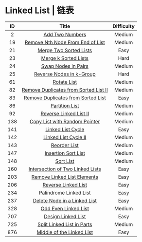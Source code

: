 ﻿# Linked List | 链表

|ID|Title|Difficulty|
|:-:|:----:|:--:|
|2|[Add Two Numbers](https://github.com/Maxwell-L/Maxwell-LeetCode/blob/master/LeetCode/Linked%20List/2_Add%20Two%20Numbers.java)|Medium|
|19|[Remove Nth Node From End of List](https://github.com/Maxwell-L/Maxwell-LeetCode/blob/master/LeetCode/Linked%20List/19_Remove%20Nth%20Node%20From%20End%20of%20List.java)|Medium|
|21|[Merge Two Sorted Lists](https://github.com/Maxwell-L/Maxwell-LeetCode/blob/master/LeetCode/Linked%20List/21_Merge%20Two%20Sorted%20Lists.java)|Easy|
|23|[Merge k Sorted Lists](https://github.com/Maxwell-L/Maxwell-LeetCode/blob/master/LeetCode/Linked%20List/23_Merge%20k%20Sorted%20Lists.java)|Hard|
|24|[Swap Nodes in Pairs](https://github.com/Maxwell-L/Maxwell-LeetCode/blob/master/LeetCode/Linked%20List/24_Swap%20Nodes%20in%20Pairs.java)|Medium|
|25|[Reverse Nodes in k-Group](https://github.com/Maxwell-L/Maxwell-LeetCode/blob/master/LeetCode/Linked%20List/25_Reverse%20Nodes%20in%20k-Group.java)|Hard|
|61|[Rotate List](https://github.com/Maxwell-L/Maxwell-LeetCode/blob/master/LeetCode/Linked%20List/61_Rotate%20List.java)|Medium|
|82|[Remove Duplicates from Sorted List II](https://github.com/Maxwell-L/Maxwell-LeetCode/blob/master/LeetCode/Linked%20List/82_Remove%20Duplicates%20from%20Sorted%20List%20II.java)|Medium|
|83|[Remove Duplicates from Sorted List](https://github.com/Maxwell-L/Maxwell-LeetCode/blob/master/LeetCode/Linked%20List/83_Remove%20Duplicates%20from%20Sorted%20List.java)|Easy|
|86|[Partition List](https://github.com/Maxwell-L/Maxwell-LeetCode/blob/master/LeetCode/Linked%20List/86_Partition%20List.java)|Medium|
|92|[Reverse Linked List II](https://github.com/Maxwell-L/Maxwell-LeetCode/blob/master/LeetCode/Linked%20List/92_Reverse%20Linked%20List%20II.java)|Medium|
|138|[Copy List with Random Pointer](https://github.com/Maxwell-L/Maxwell-LeetCode/blob/master/LeetCode/Linked%20List/138_Copy%20List%20with%20Random%20Pointer.java)|Medium|
|141|[Linked List Cycle](https://github.com/Maxwell-L/Maxwell-LeetCode/blob/master/LeetCode/Linked%20List/141_Linked%20List%20Cycle.java)|Easy|
|142|[Linked List Cycle II](https://github.com/Maxwell-L/Maxwell-LeetCode/blob/master/LeetCode/Linked%20List/142_Linked%20List%20Cycle%20II.java)|Medium|
|143|[Reorder List](https://github.com/Maxwell-L/Maxwell-LeetCode/blob/master/LeetCode/Linked%20List/143_Reorder%20List.java)|Medium|
|147|[Insertion Sort List](https://github.com/Maxwell-L/Maxwell-LeetCode/blob/master/LeetCode/Linked%20List/147_Insertion%20Sort%20List.java)|Medium|
|148|[Sort List](https://github.com/Maxwell-L/Maxwell-LeetCode/blob/master/LeetCode/Linked%20List/148_Sort%20List.java)|Medium|
|160|[Intersection of Two Linked Lists](https://github.com/Maxwell-L/Maxwell-LeetCode/blob/master/LeetCode/Linked%20List/160_Intersection%20of%20Two%20Linked%20Lists.java)|Easy|
|203|[Remove Linked List Elements](https://github.com/Maxwell-L/Maxwell-LeetCode/blob/master/LeetCode/Linked%20List/203_Remove%20Linked%20List%20Elements.java)|Easy|
|206|[Reverse Linked List](https://github.com/Maxwell-L/Maxwell-LeetCode/blob/master/LeetCode/Linked%20List/206_Reverse%20Linked%20List.java)|Easy|
|234|[Palindrome Linked List](https://github.com/Maxwell-L/Maxwell-LeetCode/blob/master/LeetCode/Linked%20List/234_Palindrome%20Linked%20List.java)|Easy|
|237|[Delete Node in a Linked List](https://github.com/Maxwell-L/Maxwell-LeetCode/LeetCode/Linked%20List/237_Delete%20Node%20in%20a%20Linked%20List.java)|Easy|
|328|[Odd Even Linked List](https://github.com/Maxwell-L/Maxwell-LeetCode/blob/master/LeetCode/Linked%20List/328_Odd%20Even%20Linked%20List.java)|Medium|
|707|[Design Linked List](https://github.com/Maxwell-L/Maxwell-LeetCode/blob/master/LeetCode/Linked%20List/707_Design%20Linked%20List.java)|Easy|
|725|[Split Linked List in Parts](https://github.com/Maxwell-L/Maxwell-LeetCode/blob/master/LeetCode/Linked%20List/725_Split%20Linked%20List%20in%20Parts.java)|Medium|
|876|[Middle of the Linked List](https://github.com/Maxwell-L/Maxwell-LeetCode/blob/master/LeetCode/Linked%20List/876_Middle%20of%20the%20Linked%20List.java)|Easy|
